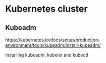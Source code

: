 # Kubernetes cluster
## Kubeadm
https://kubernetes.io/docs/setup/production-environment/tools/kubeadm/install-kubeadm/

Installing kubeadm, kubelet and kubectl 

